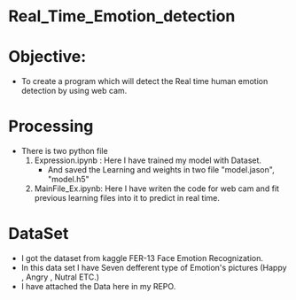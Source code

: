 # Real_Time_Emotion_detection

# Objective:
- To create a program which will detect the Real time human emotion detection by using web cam.

# Processing

* There is two python file
  1. Expression.ipynb : Here I have trained my model with Dataset.
     * And saved the Learning and weights in two file "model.jason", "model.h5"
  2. MainFile_Ex.ipynb: Here I have writen the code for web cam and fit previous learning files into it to predict in real time.
# DataSet
- I got the dataset from kaggle FER-13 Face Emotion Recognization.
- In this data set I have Seven defferent type of Emotion's pictures (Happy , Angry , Nutral ETC.)
- I have attached the Data here in my REPO.
